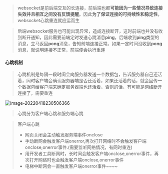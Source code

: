 > websocket是前后端交互的长连接，前后端也都**可能因为一些情况导致连接失效并且相互之间没有反馈提醒**。因此**为了保证连接的可持续性和稳定性**，websocket心跳重连就应运而生

> 后端websocket服务也可能出现异常，造成连接断开，这时前端也并没有收到断开通知，因此需要前端定时发送心跳消息**ping**，后端收到**ping**类型的消息，立马返回**pong**消息，告知前端连接正常。如果一定时间没收到**pong**消息，就说明连接不正常，前端便会执行重连

#### 心跳机制

> 心跳机制是每隔一段时间会向服务器发送一个数据包，告诉服务器自己还活着，同时客户端会确认服务器端是否还活着，如果还活着的话，就会回传一个数据包给客户端来确定服务器端也还活着，否则的话，有可能是网络断开连接了，需要重连

![image-20220418230506366](C:\Users\Administrator\AppData\Roaming\Typora\typora-user-images\image-20220418230506366.png)

> 心跳分为客户端心跳和服务端心跳

> 客户端心跳
>
> - 网页关闭会主动触发服务端事件onclose
> - 手动断网会触发客户端onerror,再次打开网络时不会触发客户端onclose,onerror事件.(需要监听网络情况，有网时重连)
> - 用开发者工具断网时，长时间会触发客户端onclose,onerror事件，再次打开网络时也会触发客户端onclose,onerror事件
> - 电梯中断网会一直触发客户端onerror事件~~~~

